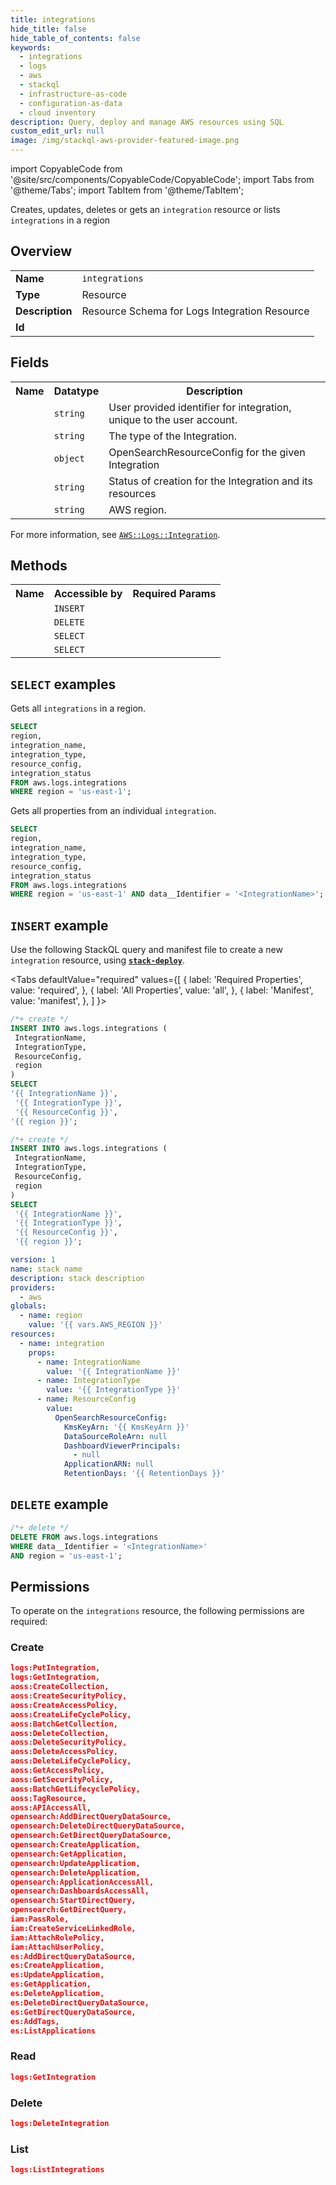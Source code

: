 ```yaml
---
title: integrations
hide_title: false
hide_table_of_contents: false
keywords:
  - integrations
  - logs
  - aws
  - stackql
  - infrastructure-as-code
  - configuration-as-data
  - cloud inventory
description: Query, deploy and manage AWS resources using SQL
custom_edit_url: null
image: /img/stackql-aws-provider-featured-image.png
---
```


import CopyableCode from '@site/src/components/CopyableCode/CopyableCode';
import Tabs from '@theme/Tabs';
import TabItem from '@theme/TabItem';

Creates, updates, deletes or gets an <code>integration</code> resource or lists <code>integrations</code> in a region

## Overview
<table>
<tbody>
<tr><td><b>Name</b></td><td><code>integrations</code></td></tr>
<tr><td><b>Type</b></td><td>Resource</td></tr>
<tr><td><b>Description</b></td><td>Resource Schema for Logs Integration Resource</td></tr>
<tr><td><b>Id</b></td><td><CopyableCode code="aws.logs.integrations" /></td></tr>
</tbody>
</table>

## Fields
<table>
<tbody>
<tr><th>Name</th><th>Datatype</th><th>Description</th></tr><tr><td><CopyableCode code="integration_name" /></td><td><code>string</code></td><td>User provided identifier for integration, unique to the user account.</td></tr>
<tr><td><CopyableCode code="integration_type" /></td><td><code>string</code></td><td>The type of the Integration.</td></tr>
<tr><td><CopyableCode code="resource_config" /></td><td><code>object</code></td><td>OpenSearchResourceConfig for the given Integration</td></tr>
<tr><td><CopyableCode code="integration_status" /></td><td><code>string</code></td><td>Status of creation for the Integration and its resources</td></tr>
<tr><td><CopyableCode code="region" /></td><td><code>string</code></td><td>AWS region.</td></tr>
</tbody>
</table>

For more information, see <a href="https://docs.aws.amazon.com/AWSCloudFormation/latest/UserGuide/aws-resource-logs-integration.html"><code>AWS::Logs::Integration</code></a>.

## Methods

<table>
<tbody>
  <tr>
    <th>Name</th>
    <th>Accessible by</th>
    <th>Required Params</th>
  </tr>
  <tr>
    <td><CopyableCode code="create_resource" /></td>
    <td><code>INSERT</code></td>
    <td><CopyableCode code="IntegrationName, IntegrationType, ResourceConfig, region" /></td>
  </tr>
  <tr>
    <td><CopyableCode code="delete_resource" /></td>
    <td><code>DELETE</code></td>
    <td><CopyableCode code="data__Identifier, region" /></td>
  </tr>
  <tr>
    <td><CopyableCode code="list_resources" /></td>
    <td><code>SELECT</code></td>
    <td><CopyableCode code="region" /></td>
  </tr>
  <tr>
    <td><CopyableCode code="get_resource" /></td>
    <td><code>SELECT</code></td>
    <td><CopyableCode code="data__Identifier, region" /></td>
  </tr>
</tbody>
</table>

## `SELECT` examples
Gets all <code>integrations</code> in a region.
```sql
SELECT
region,
integration_name,
integration_type,
resource_config,
integration_status
FROM aws.logs.integrations
WHERE region = 'us-east-1';
```
Gets all properties from an individual <code>integration</code>.
```sql
SELECT
region,
integration_name,
integration_type,
resource_config,
integration_status
FROM aws.logs.integrations
WHERE region = 'us-east-1' AND data__Identifier = '<IntegrationName>';
```

## `INSERT` example

Use the following StackQL query and manifest file to create a new <code>integration</code> resource, using [__`stack-deploy`__](https://pypi.org/project/stack-deploy/).

<Tabs
    defaultValue="required"
    values={[
      { label: 'Required Properties', value: 'required', },
      { label: 'All Properties', value: 'all', },
      { label: 'Manifest', value: 'manifest', },
    ]
}>
<TabItem value="required">

```sql
/*+ create */
INSERT INTO aws.logs.integrations (
 IntegrationName,
 IntegrationType,
 ResourceConfig,
 region
)
SELECT 
'{{ IntegrationName }}',
 '{{ IntegrationType }}',
 '{{ ResourceConfig }}',
'{{ region }}';
```
</TabItem>
<TabItem value="all">

```sql
/*+ create */
INSERT INTO aws.logs.integrations (
 IntegrationName,
 IntegrationType,
 ResourceConfig,
 region
)
SELECT 
 '{{ IntegrationName }}',
 '{{ IntegrationType }}',
 '{{ ResourceConfig }}',
 '{{ region }}';
```
</TabItem>
<TabItem value="manifest">

```yaml
version: 1
name: stack name
description: stack description
providers:
  - aws
globals:
  - name: region
    value: '{{ vars.AWS_REGION }}'
resources:
  - name: integration
    props:
      - name: IntegrationName
        value: '{{ IntegrationName }}'
      - name: IntegrationType
        value: '{{ IntegrationType }}'
      - name: ResourceConfig
        value:
          OpenSearchResourceConfig:
            KmsKeyArn: '{{ KmsKeyArn }}'
            DataSourceRoleArn: null
            DashboardViewerPrincipals:
              - null
            ApplicationARN: null
            RetentionDays: '{{ RetentionDays }}'

```
</TabItem>
</Tabs>

## `DELETE` example

```sql
/*+ delete */
DELETE FROM aws.logs.integrations
WHERE data__Identifier = '<IntegrationName>'
AND region = 'us-east-1';
```

## Permissions

To operate on the <code>integrations</code> resource, the following permissions are required:

### Create
```json
logs:PutIntegration,
logs:GetIntegration,
aoss:CreateCollection,
aoss:CreateSecurityPolicy,
aoss:CreateAccessPolicy,
aoss:CreateLifeCyclePolicy,
aoss:BatchGetCollection,
aoss:DeleteCollection,
aoss:DeleteSecurityPolicy,
aoss:DeleteAccessPolicy,
aoss:DeleteLifeCyclePolicy,
aoss:GetAccessPolicy,
aoss:GetSecurityPolicy,
aoss:BatchGetLifecyclePolicy,
aoss:TagResource,
aoss:APIAccessAll,
opensearch:AddDirectQueryDataSource,
opensearch:DeleteDirectQueryDataSource,
opensearch:GetDirectQueryDataSource,
opensearch:CreateApplication,
opensearch:GetApplication,
opensearch:UpdateApplication,
opensearch:DeleteApplication,
opensearch:ApplicationAccessAll,
opensearch:DashboardsAccessAll,
opensearch:StartDirectQuery,
opensearch:GetDirectQuery,
iam:PassRole,
iam:CreateServiceLinkedRole,
iam:AttachRolePolicy,
iam:AttachUserPolicy,
es:AddDirectQueryDataSource,
es:CreateApplication,
es:UpdateApplication,
es:GetApplication,
es:DeleteApplication,
es:DeleteDirectQueryDataSource,
es:GetDirectQueryDataSource,
es:AddTags,
es:ListApplications
```

### Read
```json
logs:GetIntegration
```

### Delete
```json
logs:DeleteIntegration
```

### List
```json
logs:ListIntegrations
```
